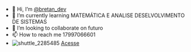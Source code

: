 - 👋 Hi, I’m <a href="https://www.instagram.com/bretan_dev/">@bretan_dev</a>
- 🌱 I’m currently learning MATEMÁTICA E ANALISE DESELVOLVIMENTO DE SISTEMAS
- 💞️ I’m looking to collaborate on futuro
- 📫 How to reach me 17997066601<br>
- ![shuttle_2285485](https://github.com/PABLOBRETAN/PABLOBRETAN/assets/138078633/34efa3f4-1973-4f12-8293-636b1af89344)
        <a href="
pablobretan.github.io/meu-site/index.html">Acesse</a>


<!---
PABLOBRETAN/PABLOBRETAN is a ✨ special ✨ repository because its `README.md` (this file) appears on your GitHub profile.
You can click the Preview link to take a look at your changes.
--->
